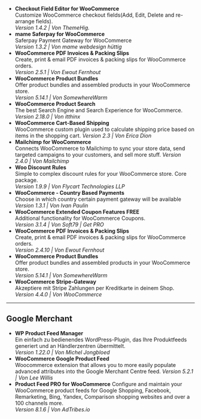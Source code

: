 - **Checkout Field Editor for WooCommerce**   
  Customize WooCommerce checkout fields(Add, Edit, Delete and re-arrange fields).  
  *Version 1.4.2 | Von ThemeHig.* 
- **mame Saferpay for WooCommerce**  
  Saferpay Payment Gateway for WooCommerce  
  *Version 1.3.2 | Von mame webdesign hüttig*
- **WooCommerce PDF Invoices & Packing Slips**  
  Create, print & email PDF invoices & packing slips for WooCommerce orders.  
  *Version 2.5.1 | Von Ewout Fernhout*
- **WooCommerce Product Bundles**  
  Offer product bundles and assembled products in your WooCommerce store.  
  *Version 5.14.1 | Von SomewhereWarm*
- **WooCommerce Product Search**  
  The best Search Engine and Search Experience for WooCommerce.  
  *Version 2.18.0 | Von itthinx*
- **WooCommerce Cart-Based Shipping**  
  WooCommerce custom plugin used to calculate shipping price based on items in the shopping cart. 
  *Version 2.3 | Von Erica Dion*
- **Mailchimp for WooCommerce**  
  Connects WooCommerce to Mailchimp to sync your store data, send targeted campaigns to your customers, and sell more stuff.
  *Version 2.4.0 | Von Mailchimp*
- **Woo Discount Rules**  
  Simple to complex discount rules for your WooCommerce store. Core package.  
  *Version 1.9.9 | Von Flycart Technologies LLP*
- **WooCommerce - Country Based Payments**  
  Choose in which country certain payment gateway will be available  
  *Version 1.3.1 | Von Ivan Paulin*
- **WooCommerce Extended Coupon Features FREE**  
  Additional functionality for WooCommerce Coupons.  
  *Version 3.1.4 | Von Soft79 | Get PRO*
- **WooCommerce PDF Invoices & Packing Slips**  
  Create, print & email PDF invoices & packing slips for WooCommerce orders.  
  *Version 2.4.10 | Von Ewout Fernhout*
- **WooCommerce Product Bundles**  
  Offer product bundles and assembled products in your WooCommerce store.  
  *Version 5.14.1 | Von SomewhereWarm*
- **WooCommerce Stripe-Gateway**  
  Akzeptiere mit Stripe Zahlungen per Kreditkarte in deinem Shop.  
  *Version 4.4.0 | Von WooCommerce*

----

## Google Merchant
- **WP Product Feed Manager**  
  Ein einfach zu bedienendes WordPress-Plugin, das Ihre Produktfeeds generiert und an Händlerzentren übermittelt.  
  *Version 1.22.0 | Von Michel Jongbloed*
- **WooCommerce Google Product Feed**  
  Woocommerce extension that allows you to more easily populate advanced attributes into the Google Merchant Centre feed. 
  *Version 5.2.1 | Von Lee Willis*
- **Product Feed PRO for WooCommerce**
  Configure and maintain your WooCommerce product feeds for Google Shopping, Facebook, Remarketing, Bing, Yandex, Comparison shopping websites and over a 100 channels more.  
  *Version 8.1.6 | Von AdTribes.io*
